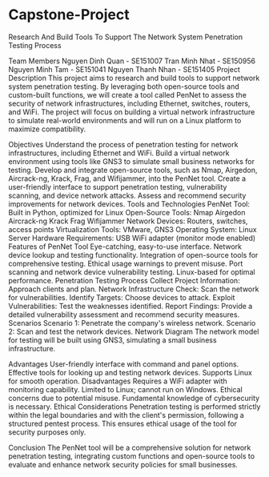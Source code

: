 # Capstone-Project
Research And Build Tools To Support The Network System Penetration Testing Process


Team Members
Nguyen Dinh Quan - SE151007
Tran Minh Nhat - SE150956
Nguyen Minh Tam - SE151041
Nguyen Thanh Nhan - SE151405
Project Description
This project aims to research and build tools to support network system penetration testing. By leveraging both open-source tools and custom-built functions, we will create a tool called PenNet to assess the security of network infrastructures, including Ethernet, switches, routers, and WiFi. The project will focus on building a virtual network infrastructure to simulate real-world environments and will run on a Linux platform to maximize compatibility.

Objectives
Understand the process of penetration testing for network infrastructures, including Ethernet and WiFi.
Build a virtual network environment using tools like GNS3 to simulate small business networks for testing.
Develop and integrate open-source tools, such as Nmap, Airgedon, Aircrack-ng, Krack, Frag, and Wifijammer, into the PenNet tool.
Create a user-friendly interface to support penetration testing, vulnerability scanning, and device network attacks.
Assess and recommend security improvements for network devices.
Tools and Technologies
PenNet Tool: Built in Python, optimized for Linux
Open-Source Tools:
Nmap
Airgedon
Aircrack-ng
Krack
Frag
Wifijammer
Network Devices: Routers, switches, access points
Virtualization Tools: VMware, GNS3
Operating System: Linux Server
Hardware Requirements: USB WiFi adapter (monitor mode enabled)
Features of PenNet Tool
Eye-catching, easy-to-use interface.
Network device lookup and testing functionality.
Integration of open-source tools for comprehensive testing.
Ethical usage warnings to prevent misuse.
Port scanning and network device vulnerability testing.
Linux-based for optimal performance.
Penetration Testing Process
Collect Project Information: Approach clients and plan.
Network Infrastructure Check: Scan the network for vulnerabilities.
Identify Targets: Choose devices to attack.
Exploit Vulnerabilities: Test the weaknesses identified.
Report Findings: Provide a detailed vulnerability assessment and recommend security measures.
Scenarios
Scenario 1: Penetrate the company's wireless network.
Scenario 2: Scan and test the network devices.
Network Diagram
The network model for testing will be built using GNS3, simulating a small business infrastructure.

Advantages
User-friendly interface with command and panel options.
Effective tools for looking up and testing network devices.
Supports Linux for smooth operation.
Disadvantages
Requires a WiFi adapter with monitoring capability.
Limited to Linux; cannot run on Windows.
Ethical concerns due to potential misuse.
Fundamental knowledge of cybersecurity is necessary.
Ethical Considerations
Penetration testing is performed strictly within the legal boundaries and with the client's permission, following a structured pentest process. This ensures ethical usage of the tool for security purposes only.

Conclusion
The PenNet tool will be a comprehensive solution for network penetration testing, integrating custom functions and open-source tools to evaluate and enhance network security policies for small businesses.
